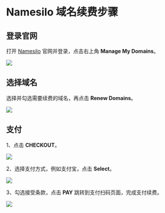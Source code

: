 # Namesilo 域名续费步骤

## 登录官网

打开 [Namesilo](https://www.namesilo.com/) 官网并登录，点击右上角 **Manage My Domains**。

![](https://i.imgur.com/rHbgsqR.png)
## 选择域名

选择并勾选需要续费的域名，再点击 **Renew Domains**。

![](https://i.imgur.com/R81NAJu.png)

## 支付

1、点击 **CHECKOUT**。

![](https://i.imgur.com/EcADHwk.png)

2、选择支付方式，例如支付宝，点击 **Select**。

![](https://i.imgur.com/3mg0Bwc.png)

3、勾选接受条款，点击 **PAY** 跳转到支付扫码页面，完成支付续费。

![](https://i.imgur.com/nuHhHoT.png)
